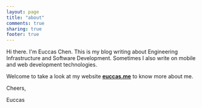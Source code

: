 ```yaml
---
layout: page
title: "about"
comments: true
sharing: true
footer: true
---
```


Hi there. I'm Euccas Chen. This is my blog writing about Engineering Infrastructure and Software Development. Sometimes I also write on mobile and web development technologies. 

Welcome to take a look at my website [**euccas.me**](http://euccas.me) to know more about me.

Cheers,

Euccas
